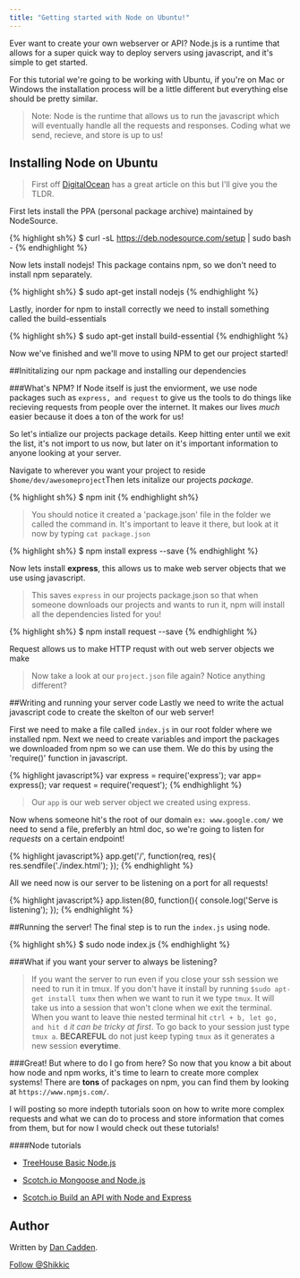 ```yaml
---
title: "Getting started with Node on Ubuntu!"
---
```

Ever want to create your own webserver or API? Node.js is a runtime that allows for a super quick way to deploy servers using javascript, and it's simple to get started. 

For this tutorial we're going to be working with Ubuntu, if you're on Mac or Windows the installation process will be a little different but everything else should be pretty similar.

>Note: Node is the runtime that allows us to run the javascript which will eventually handle all the requests and responses. Coding what we send, recieve, and store is up to us!

## Installing Node on Ubuntu

>First off <a href="https://www.digitalocean.com/community/tutorials/how-to-install-node-js-on-an-ubuntu-14-04-server">DigitalOcean</a> has a great article on this but I'll give you the TLDR.

First lets install the PPA (personal package archive) maintained by NodeSource.

{% highlight sh%}
$ curl -sL https://deb.nodesource.com/setup | sudo bash -
{% endhighlight %}

Now lets install nodejs! This package contains npm, so we don't need to install npm separately.

{% highlight sh%}
$ sudo apt-get install nodejs
{% endhighlight %}

Lastly, inorder for npm to install correctly we need to install something called the build-essentials

{% highlight sh%}
$ sudo apt-get install build-essential
{% endhighlight %}

Now we've finished and we'll move to using NPM to get our project started!

##Inititalizing our npm package and installing our dependencies

###What's NPM?
If Node itself is just the enviorment, we use node packages such as ``express, and request`` to give us the tools to do things like recieving requests from people over the internet. It makes our lives _much_ easier because it does a ton of the work for us!

So let's intialize our projects package details. 
Keep hitting enter until we exit the list, it's not import to us now, but later on it's important information to anyone looking at your server.

Navigate to wherever you want your project to reside 
``
$home/dev/awesomeproject
``Then lets initalize our projects _package_.

{% highlight sh%}
$ npm init
{% endhighlight sh%}

>You should notice it created a 'package.json' file in the folder we called the command in. It's important to leave it there, but look at it now by typing ```cat package.json```

{% highlight sh%}
$ npm install express --save
{% endhighlight %}

Now lets install **express**, this allows us to make web server objects that we use using javascript.

>This saves ``express`` in our projects package.json so that when someone downloads our projects and wants to run it, npm will install all the dependencies listed for you!

{% highlight sh%}
$ npm install request --save
{% endhighlight %}

Request allows us to make HTTP requst with out web server objects we make

>Now take a look at our ``project.json`` file again? Notice anything different?

##Writing and running your server code
Lastly we need to write the actual javascript code to create the skelton of our web server!

First we need to make a file called ``index.js`` in our root folder where we installed npm. Next we need to create variables and import the packages we downloaded from npm so we can use them. We do this by using the 'require()' function in javascript.

{% highlight javascript%}
var express = require('express');
var app= express();
var request = require('request');
{% endhighlight %}

>Our ```app``` is our web server object we created using express. 

Now whens someone hit's the root of our domain ``ex: www.google.com/`` we need to send a file, preferbly an html doc, so we're going to listen for _requests_ on a certain endpoint!

{% highlight javascript%}
app.get('/', function(req, res){
	res.sendfile('./index.html');
});
{% endhighlight %}

All we need now is our server to be listening on a port for all requests!

{% highlight javascript%}
app.listen(80, function(){
	console.log('Serve is listening');
});
{% endhighlight %}

##Running the server!
The final step is to run the ```index.js``` using node. 

{% highlight sh%}
$ sudo node index.js
{% endhighlight %}

###What if you want your server to always be listening?

>If you want the server to run even if you close your ssh session we need to run it in tmux. If you don't have it install by running ``$sudo apt-get install tumx`` then when we want to run it we type ``tmux``. It will take us into a session that won't clone when we exit the terminal. When you want to leave thie nested terminal hit ``ctrl + b, let go, and hit d`` _it can be tricky at first_. To go back to your session just type ``tmux a``. **BECAREFUL** do not just keep typing `tmux` as it generates a new session **everytime**. 

###Great! But where to do I go from here?
So now that you know a bit about how node and npm works, it's time to learn to create more complex systems! There are **tons** of packages on npm, you can find them by looking at ``https://www.npmjs.com/``. 

I will posting so more indepth tutorials soon on how to write more complex requests and what we can do to process and store information that comes from them, but for now I would check out these tutorials!

####Node tutorials

* <a href="http://teamtreehouse.com/library/nodejs-basics">TreeHouse Basic Node.js</a>

* <a href="https://scotch.io/tutorials/using-mongoosejs-in-node-js-and-mongodb-applications">Scotch.io Mongoose and Node.js</a>

* <a href="https://scotch.io/tutorials/build-a-restful-api-using-node-and-express-4">Scotch.io Build an API with Node and Express</a>

## Author

Written by [Dan Cadden](https://twitter.com/shikkic).


<p><a href="https://twitter.com/Shikkic" class="twitter-follow-button" data-show-count="true" data-size="large" data-dnt="true">Follow @Shikkic</a></p>

